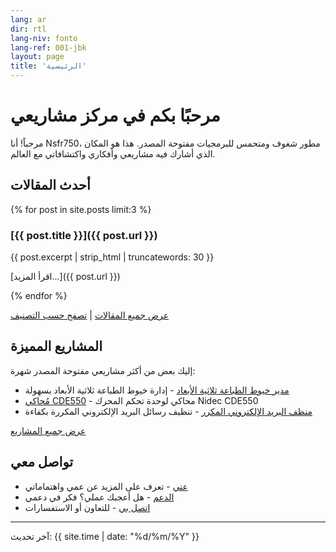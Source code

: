 ```yaml
---
lang: ar
dir: rtl
lang-niv: fonto
lang-ref: 001-jbk
layout: page
title: 'الرئيسية'
---
```


# مرحبًا بكم في مركز مشاريعي

مرحباً! أنا Nsfr750، مطور شغوف ومتحمس للبرمجيات مفتوحة المصدر. هذا هو المكان الذي أشارك فيه مشاريعي وأفكاري واكتشافاتي مع العالم.

## أحدث المقالات

{% for post in site.posts limit:3 %}
### [{{ post.title }}]({{ post.url }})

{{ post.excerpt | strip_html | truncatewords: 30 }}

[اقرأ المزيد...]({{ post.url }})

{% endfor %}

[عرض جميع المقالات](blog) | [تصفح حسب التصنيف](categories)

## المشاريع المميزة

إليك بعض من أكثر مشاريعي مفتوحة المصدر شهرة:

- [مدير خيوط الطباعة ثلاثية الأبعاد](https://github.com/Nsfr750/3D_Filament_Manager) - إدارة خيوط الطباعة ثلاثية الأبعاد بسهولة
- [مُحاكي CDE550](https://github.com/Nsfr750/CDE550-sim) - محاكي لوحدة تحكم المحرك Nidec CDE550
- [منظف البريد الإلكتروني المكرر](https://github.com/Nsfr750/EmailDuplicateCleaner) - تنظيف رسائل البريد الإلكتروني المكررة بكفاءة

[عرض جميع المشاريع](projects)

## تواصل معي

- [عني](about) - تعرف على المزيد عن عمي واهتماماتي
- [الدعم](support) - هل أعجبك عملي؟ فكر في دعمي
- [اتصل بي](contact) - للتعاون أو الاستفسارات

---

آخر تحديث: {{ site.time | date: "%d/%m/%Y" }}
